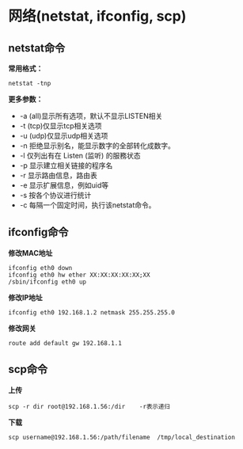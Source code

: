 网络(netstat, ifconfig, scp)
=================

netstat命令
---------------

**常用格式：**



    netstat -tnp

**更多参数：**

- -a (all)显示所有选项，默认不显示LISTEN相关
- -t (tcp)仅显示tcp相关选项
- -u (udp)仅显示udp相关选项
- -n 拒绝显示别名，能显示数字的全部转化成数字。
- -l 仅列出有在 Listen (监听) 的服務状态
- -p 显示建立相关链接的程序名
- -r 显示路由信息，路由表
- -e 显示扩展信息，例如uid等
- -s 按各个协议进行统计
- -c 每隔一个固定时间，执行该netstat命令。



ifconfig命令
--------------

**修改MAC地址**



    ifconfig eth0 down
    ifconfig eth0 hw ether XX:XX:XX:XX:XX;XX
    /sbin/ifconfig eth0 up

**修改IP地址**



    ifconfig eth0 192.168.1.2 netmask 255.255.255.0

**修改网关**



    route add default gw 192.168.1.1

scp命令
----------

**上传**



    scp -r dir root@192.168.1.56:/dir    -r表示递归

**下载**



    scp username@192.168.1.56:/path/filename  /tmp/local_destination
